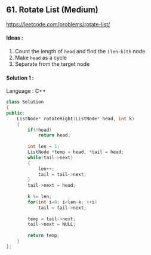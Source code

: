 ## **61. Rotate List (Medium)** 

https://leetcode.com/problems/rotate-list/



#### Ideas : 

1. Count the length of `head` and find the `(len-k)th` node
2. Make `head` as a cycle
3. Separate from the target node



#### Solution 1 :

Language : C++

```C++
class Solution 
{
public:
    ListNode* rotateRight(ListNode* head, int k) 
    {
        if(!head)
            return head;
        
        int len = 1;
        ListNode *temp = head, *tail = head;
        while(tail->next)
        {
            len++;
            tail = tail->next;
        }
        tail->next = head;
        
        k %= len;
        for(int i=0; i<len-k; ++i)
            tail = tail->next;
        
        temp = tail->next;
        tail->next = NULL;
        
        return temp;
    }
};
```

